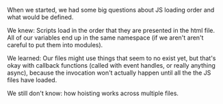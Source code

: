 When we started, we had some big questions about JS loading order and what would be defined.

We knew:
Scripts load in the order that they are presented in the html file.
All of our variables end up in the same namespace (if we aren't aren't careful to put them into modules).

We learned:
Our files might use things that seem to no exist yet, but that's okay with callback functions (called
  with event handles, or really anything async), because the invocation
won't actually happen until all the the JS files have loaded.

We still don't know:
how hoisting works across multiple files.
